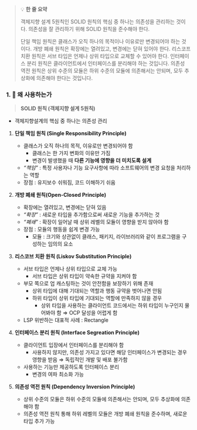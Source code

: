 > 💡 **한 줄 요약**
>
> 객체지향 설계 5원칙인 SOLID 원칙의 핵심 중 하나는 의존성을 관리하는 것이다. 의존성을 잘 관리하기 위해 SOLID 원칙을 준수해야 한다.
>
> 단일 책임 원칙은 클래스가 오직 하나의 목적이나 이유로만 변경되어야 하는 것이다. 개방 폐쇄 원칙은 확장에는 열려있고, 변경에는 닫혀 있어야 한다. 리스코프 치환 원칙은 서브 타입은 언제나 상위 타입으로 교체할 수 있어야 한다. 인터페이스 분리 원칙은 클라이언트에서 인터페이스를 분리해야 하는 것입니다. 의존성 역전 원칙은 상위 수준의 모듈은 하위 수준의 모듈에 의존해서는 안되며, 모두 추상화에 의존해야 한다는 것입니다.

### 1. 🤔 왜 사용하는가

> **SOLID 원칙 (객체지향 설계 5원칙)**

- 객체지향설계의 핵심 중 하나는 의존성 관리

1. **단일 책임 원칙 (Single Responsibility Principle)**

   - 클래스가 오직 하나의 목적, 이유로만 변경되어야 함
     - 클래스는 한 가지 변화의 이유만 가짐
     - 변경이 발생했을 때 **다른 기능에 영향을 더 미치도록 설계**
   - _“책임”_ : 특정 사용자나 기능 요구사항에 따라 소프트웨어의 변경 요청을 처리하는 역할
   - 장점 : 유지보수 쉬워짐, 코드 이해하기 쉬움

1. **개방 폐쇄 원칙(Open-Closed Principle)**

   - 확장에는 열려있고, 변경에는 닫혀 있음
   - _“확장”_ : 새로운 타입을 추가함으로써 새로운 기능을 추가하는 것
   - _“폐쇄”_ : 확장이 일어날 때 상위 레벨의 모듈이 영향을 받지 않아야 함
   - 장점 : 모듈의 행동을 쉽게 변경 가능
     - 모듈 : 크기와 상관없이 클래스, 패키지, 라이브러리와 같이 프로그램을 구성하는 임의의 요소

1. **리스코브 치환 원칙 (Liskov Substitution Principle)**

   - 서브 타입은 언제나 상위 타입으로 교체 가능
     - 서브 타입은 상위 타입이 약속한 규약을 지켜야 함
   - 부모 쪽으로 업 캐스팅하는 것이 안전함을 보장하기 위해 존재
     - 상위 타입에 대해 기대되는 역할과 행동 규약을 벗어나면 안됨
     - 하위 타입이 상위 타입에 기대되는 역할에 만족하지 않을 경우
       - 상위 타입을 사용하는 클라이언트 코드에서는 하위 타입이 누구인지 물어봐야 함
         ⇒ OCP 달성을 어렵게 함
   - LSP 위반하는 대표적 사례 : Rectangle

1. **인터페이스 분리 원칙 (Interface Segreation Principle)**

   - 클라이언트 입장에서 인터페이스를 분리해야 함
     - 사용하지 않지만, 의존성 가지고 있다면 해당 인터페이스가 변경되는 경우 영향을 받음
       ⇒ 독립적인 개발 및 배포 불가함
   - 사용하는 기능만 제공하도록 인터페이스 분리
     - 변경의 여파 최소화 가능

1. **의존성 역전 원칙 (Dependency Inversion Principle)**
   - 상위 수준의 모듈은 하위 수준의 모듈에 의존해서는 안되며, 모두 추상화에 의존해야 함
   - 의존성 역전 원칙 통해 하위 레벨의 모듈은 개방 폐쇄 원칙을 준수하며, 새로운 타입 추가 가능
